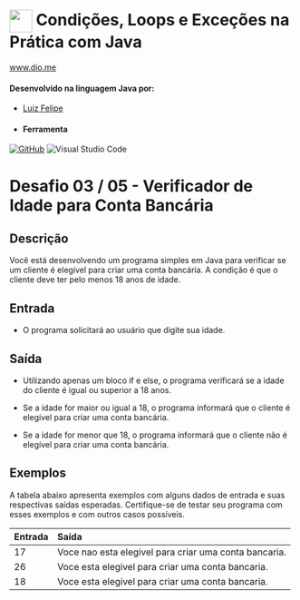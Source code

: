 # <img align="center" width="40px" src="https://hermes.digitalinnovation.one/assets/diome/logo-minimized.png"> Condições, Loops e Exceções na Prática com Java
www.dio.me


#### Desenvolvido na linguagem Java por:
- [Luiz Felipe](https://github.com/marcosfshirafuchi)

- #### Ferramenta

[![GitHub](https://img.shields.io/badge/GitHub-000?style=for-the-badge&logo=github&logoColor=30A3DC)](https://docs.github.com/)
![Visual Studio Code](https://img.shields.io/badge/Visual%20Studio%20Code-0078d7.svg?style=for-the-badge&logo=visual-studio-code&logoColor=white)

# Desafio 03 / 05 - Verificador de Idade para Conta Bancária
## Descrição
Você está desenvolvendo um programa simples em Java para verificar se um cliente é elegível para criar uma conta bancária. A condição é que o cliente deve ter pelo menos 18 anos de idade.


## Entrada


* O programa solicitará ao usuário que digite sua idade.


## Saída

* Utilizando apenas um bloco if e else, o programa verificará se a idade do cliente é igual ou superior a 18 anos.

* Se a idade for maior ou igual a 18, o programa informará que o cliente é elegível para criar uma conta bancária.
* Se a idade for menor que 18, o programa informará que o cliente não é elegível para criar uma conta bancária.
  
## Exemplos
A tabela abaixo apresenta exemplos com alguns dados de entrada e suas respectivas saídas esperadas. Certifique-se de testar seu programa com esses exemplos e com outros casos possíveis.
<table>
  <thead>
    <tr align="left">
      <th>Entrada</th>
      <th>Saída</th>
    </tr>
  </thead>
  <tbody align="left">
    <tr>
      <td>17
      </td>
      <td>Voce nao esta elegivel para criar uma conta bancaria.
      </td>
    </tr>
    <tr>
      <td>26
      </td>
      <td>Voce esta elegivel para criar uma conta bancaria.</td>
    </tr>
    <tr>
      <td>18</td>
      <td>Voce esta elegivel para criar uma conta bancaria.</td>   
    </tr>
  </tbody>
  <tfoot></tfoot>
</table>
